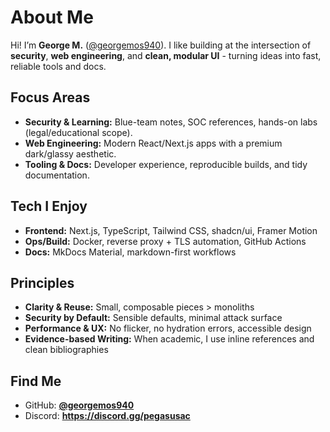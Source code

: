# About Me

Hi! I’m **George M.** ([@georgemos940](https://github.com/georgemos940)). I like building at the intersection of **security**, **web engineering**, and **clean, modular UI** - turning ideas into fast, reliable tools and docs.

## Focus Areas
- **Security & Learning:** Blue-team notes, SOC references, hands-on labs (legal/educational scope).
- **Web Engineering:** Modern React/Next.js apps with a premium dark/glassy aesthetic.
- **Tooling & Docs:** Developer experience, reproducible builds, and tidy documentation.

## Tech I Enjoy
- **Frontend:** Next.js, TypeScript, Tailwind CSS, shadcn/ui, Framer Motion  
- **Ops/Build:** Docker, reverse proxy + TLS automation, GitHub Actions  
- **Docs:** MkDocs Material, markdown-first workflows

## Principles
- **Clarity & Reuse:** Small, composable pieces > monoliths  
- **Security by Default:** Sensible defaults, minimal attack surface  
- **Performance & UX:** No flicker, no hydration errors, accessible design  
- **Evidence-based Writing:** When academic, I use inline references and clean bibliographies

## Find Me
- GitHub: **[@georgemos940](https://github.com/georgemos940)**
- Discord: **https://discord.gg/pegasusac**

